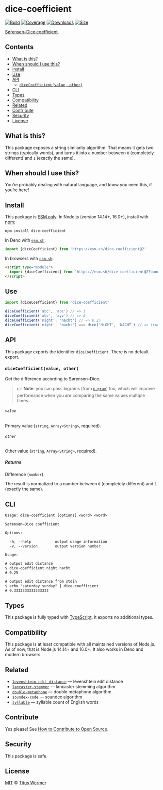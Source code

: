 # dice-coefficient

[![Build][build-badge]][build]
[![Coverage][coverage-badge]][coverage]
[![Downloads][downloads-badge]][downloads]
[![Size][size-badge]][size]

[Sørensen–Dice coefficient][wiki].

## Contents

*   [What is this?](#what-is-this)
*   [When should I use this?](#when-should-i-use-this)
*   [Install](#install)
*   [Use](#use)
*   [API](#api)
    *   [`diceCoefficient(value, other)`](#dicecoefficientvalue-other)
*   [CLI](#cli)
*   [Types](#types)
*   [Compatibility](#compatibility)
*   [Related](#related)
*   [Contribute](#contribute)
*   [Security](#security)
*   [License](#license)

## What is this?

This package exposes a string similarity algorithm.
That means it gets two strings (typically words), and turns it into a number
between `0` (completely different) and `1` (exactly the same).

## When should I use this?

You’re probably dealing with natural language, and know you need this, if
you’re here!

## Install

This package is [ESM only][esm].
In Node.js (version 14.14+, 16.0+), install with [npm][]:

```sh
npm install dice-coefficient
```

In Deno with [`esm.sh`][esmsh]:

```js
import {diceCoefficient} from 'https://esm.sh/dice-coefficient@2'
```

In browsers with [`esm.sh`][esmsh]:

```html
<script type="module">
  import {diceCoefficient} from 'https://esm.sh/dice-coefficient@2?bundle'
</script>
```

## Use

```js
import {diceCoefficient} from 'dice-coefficient'

diceCoefficient('abc', 'abc') // => 1
diceCoefficient('abc', 'xyz') // => 0
diceCoefficient('night', 'nacht') // => 0.25
diceCoefficient('night', 'nacht') === dice('NiGhT', 'NACHT') // => true
```

## API

This package exports the identifier `diceCoefficient`.
There is no default export.

### `diceCoefficient(value, other)`

Get the difference according to Sørensen–Dice.

> 👉 **Note**: you can pass bigrams (from [`n-gram`][n-gram]) too, which will
> improve performance when you are comparing the same values multiple times.

###### `value`

Primary value (`string`, `Array<String>`, required).

###### `other`

Other value (`string`, `Array<String>`, required).

##### Returns

Difference (`number`).

The result is normalized to a number between `0` (completely different)
and `1` (exactly the same).

## CLI

```txt
Usage: dice-coefficient [options] <word> <word>

Sørensen–Dice coefficient

Options:

  -h, --help           output usage information
  -v, --version        output version number

Usage:

# output edit distance
$ dice-coefficient night nacht
# 0.25

# output edit distance from stdin
$ echo "saturday sunday" | dice-coefficient
# 0.3333333333333333
```

## Types

This package is fully typed with [TypeScript][].
It exports no additional types.

## Compatibility

This package is at least compatible with all maintained versions of Node.js.
As of now, that is Node.js 14.14+ and 16.0+.
It also works in Deno and modern browsers.

## Related

*   [`levenshtein-edit-distance`](https://github.com/words/levenshtein-edit-distance)
    — levenshtein edit distance
*   [`lancaster-stemmer`](https://github.com/words/lancaster-stemmer)
    — lancaster stemming algorithm
*   [`double-metaphone`](https://github.com/words/double-metaphone)
    — double metaphone algorithm
*   [`soundex-code`](https://github.com/words/soundex-code)
    — soundex algorithm
*   [`syllable`](https://github.com/words/syllable)
    — syllable count of English words

## Contribute

Yes please!
See [How to Contribute to Open Source][contribute].

## Security

This package is safe.

## License

[MIT][license] © [Titus Wormer][author]

<!-- Definitions -->

[build-badge]: https://github.com/words/dice-coefficient/workflows/main/badge.svg

[build]: https://github.com/words/dice-coefficient/actions

[coverage-badge]: https://img.shields.io/codecov/c/github/words/dice-coefficient.svg

[coverage]: https://codecov.io/github/words/dice-coefficient

[downloads-badge]: https://img.shields.io/npm/dm/dice-coefficient.svg

[downloads]: https://www.npmjs.com/package/dice-coefficient

[size-badge]: https://img.shields.io/bundlephobia/minzip/dice-coefficient.svg

[size]: https://bundlephobia.com/result?p=dice-coefficient

[npm]: https://docs.npmjs.com/cli/install

[esm]: https://gist.github.com/sindresorhus/a39789f98801d908bbc7ff3ecc99d99c

[esmsh]: https://esm.sh

[typescript]: https://www.typescriptlang.org

[contribute]: https://opensource.guide/how-to-contribute/

[license]: license

[author]: https://wooorm.com

[wiki]: https://en.wikipedia.org/wiki/Sørensen–Dice_coefficient

[n-gram]: https://github.com/words/n-gram
